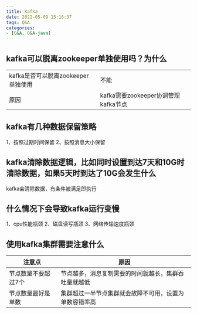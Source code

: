 ```yaml
---
title: Kafka
date: 2022-05-09 15:16:37
tags: Q&A
categories:
- [Q&A, Q&A-java]
---
```


## kafka可以脱离zookeeper单独使用吗？为什么
|||
|---|---|
|kafka是否可以脱离zookeeper单独使用|不能|
|原因|kafka需要zookeeper协调管理kafka节点|

## kafka有几种数据保留策略
1、按照过期时间保留
2、按照消息大小保留

## kafka清除数据逻辑，比如同时设置到达7天和10G时清除数据，如果5天时到达了10G会发生什么
kafka会清除数据，有条件被满足即执行

## 什么情况下会导致kafka运行变慢
1、cpu性能瓶颈
2、磁盘读写瓶颈
3、网络传输速度瓶颈

## 使用kafka集群需要注意什么
|注意点|原因|
|---|---|
|节点数量不要超过7个|节点越多，消息复制需要的时间就越长，集群吞吐量就越低|
|节点数量最好是单数|集群超过一半节点集群就会故障不可用，设置为单数容错率高|

